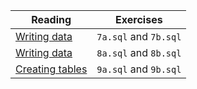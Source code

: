 | Reading                                                                   | Exercises             |
| ------------------------------------------------------------------------- | --------------------- |
| [Writing data](https://tech-docs.corndel.com/sql/writing-data.html)       | `7a.sql` and `7b.sql` |
| [Writing data](https://tech-docs.corndel.com/sql/writing-data.html)       | `8a.sql` and `8b.sql` |
| [Creating tables](https://tech-docs.corndel.com/sql/creating-tables.html) | `9a.sql` and `9b.sql` |
